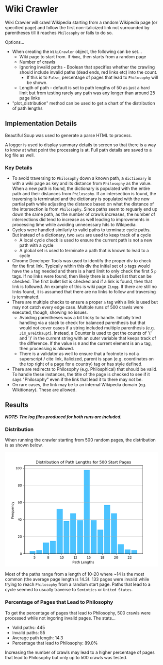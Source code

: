 # Wiki Crawler

Wiki Crawler will crawl Wikipedia starting from a random Wikipedia page (or specified page) and follow the first non-italicized link not surrounded by parentheses till it reaches `Philosophy` or fails to do so.

Options...

* When creating the `WikiCrawler` object, the following can be set...
  * Wiki page to start from. If `None`, then starts from a random page
  * Number of crawls
  * Ignoring invalid paths - Boolean that specifies whether the crawling should include invalid paths (dead ends, red links etc) into the count.
    * If this is to `False`, percentage of pages that lead to `Philosophy` will be shown.
  * Length of path - default is set to path lengths of 50 as just a hard limit but from testing rarely any path was any longer than around 25 page links
* "plot_distribution" method can be used to get a chart of the distribution of path lengths

## Implementation Details

Beautiful Soup was used to generate a parse HTML to process.

A logger is used to display summary details to screen so that there is a way to know at what point the processing is at. Full path details are saved to a log file as well.

### Key Details

* To avoid traversing to `Philosophy` down a known path, a `dictionary` is with a wiki page as key and its distance from `Philosophy` as the value. When a new path is found, the dictionary is populated with the entire path and their distances from `Philosophy`. If an intersection is found, the traversing is terminated and the dictionary is populated with the new partial path while adjusting the distance based on what the distance of the intersection is from `Philosophy`. Since paths seem to reguarly end up down the same path, as the number of crawls increases, the number of intersections did tend to increase as well leading to improvements in processing time while avoiding unnecessary hits to Wikipedia.
* Cycles were handled similarly to valid paths to terminate cycle paths. But instead of a dictionary, two `sets` are used to keep track of a cycle
  * A local cycle check is used to ensure the current path is not a new path with a cycle
  * A global set is used to terminate a path that is known to lead to a cycle
* Chrome Developer Tools was used to identify the proper div to check for the first link. Typically within this div the initial set of `p` tags would have the `a` tag needed and there is a hard limit to only check the first 5 `p` tags. If no links were found, then likely there is a bullet list that can be checked. The first bullet list is checked and if a link is found, then that link is followed. An example of this is wiki page `Zingg`. If there are still no links found, it is assumed that there are no links to follow and traversing is terminated.
* There are multiple checks to ensure a proper `a` tag with a link is used but may not catch every edge case. Multiple runs of 500 crawls were executed, though, showing no issues.
  * Avoiding parentheses was a bit tricky to handle. Initially tried handling via a stack to check for balanced parenthesis but that would not cover cases if a string included multiple parenthesis (e.g. `Jim_Breithaupt`). Instead, a Counter is used to get the counts of '(' and ')' in the current string with an outer variable that keeps track of the difference. If the value is `0` and the current element is an `a` tag, then processing is allowed.
  * There is a validator as well to ensure that a footnote is not a superscript / cite link, italicized, parent is span (e.g. coordinates on the top right of a page for a country) tag or has style defined.
* There are redirects to Philosophy (e.g. Philosphical) that should be valid. To handle these instances, the title of the page is checked to see if it says "Philosophy" even if the link that lead it to there may not be.
* On rare cases, the link may be to an internal Wikipedia domain (eg. Wikitionary). These are allowed.

## Results

***NOTE: The log files produced for both runs are included.***

### Distribution

When running the crawler starting from 500 random pages, the distribution is as shown below.

![alt text](distribution.png)

Most of the paths range from a length of 10-20 where ~14 is the most common (the average page length is 14.3). 133 pages were invalid while trying to reach `Philosophy` from a random start page. Paths that lead to a cycle seemed to usually traverse to `Semiotics` or `United States`.

### Percentage of Pages that Lead to Philosophy

To get the percentage of pages that lead to Philosophy, 500 crawls were processed while not ingoring invalid pages. The stats...

* Valid paths: 445
* Invalid paths: 55
* Average path length: 14.3
* Percentage that lead to Philosophy: 89.0%

Increasing the number of crawls may lead to a higher percentage of pages that lead to Philosophy but only up to 500 crawls was tested.